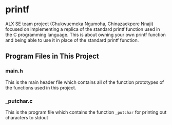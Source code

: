 # printf

ALX SE team project (Chukwuemeka Ngumoha, Chinazaekpere Nnaji) focused on implementing a replica of the standard printf function used in the C programming language. This is about owning your own printf function and being able to use it in place of the standard printf function.

## Program Files in This Project

### main.h
This is the main header file which contains all of the function prototypes of the functions used in this project.

### _putchar.c
This is the program file which contains the function `_putchar` for printing out characters to stdout







 


